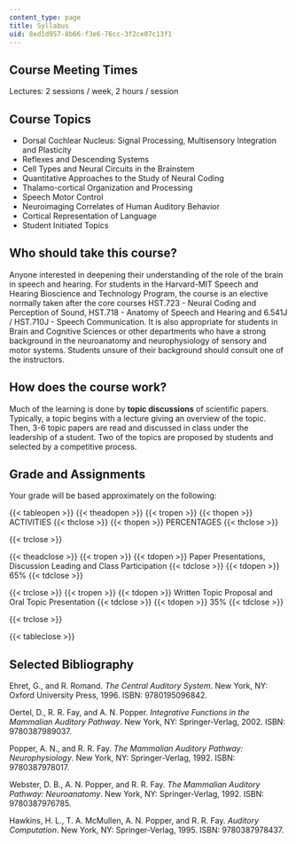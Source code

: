 ```yaml
---
content_type: page
title: Syllabus
uid: 8ed1d957-8b66-f3e6-76cc-3f2ce07c13f1
---
```


Course Meeting Times
--------------------

Lectures: 2 sessions / week, 2 hours / session

Course Topics
-------------

*   Dorsal Cochlear Nucleus: Signal Processing, Multisensory Integration and Plasticity
*   Reflexes and Descending Systems
*   Cell Types and Neural Circuits in the Brainstem
*   Quantitative Approaches to the Study of Neural Coding
*   Thalamo-cortical Organization and Processing
*   Speech Motor Control
*   Neuroimaging Correlates of Human Auditory Behavior
*   Cortical Representation of Language
*   Student Initiated Topics  
    

Who should take this course?
----------------------------

Anyone interested in deepening their understanding of the role of the brain in speech and hearing. For students in the Harvard-MIT Speech and Hearing Bioscience and Technology Program, the course is an elective normally taken after the core courses HST.723 - Neural Coding and Perception of Sound, HST.718 - Anatomy of Speech and Hearing and 6.541J / HST.710J - Speech Communication. It is also appropriate for students in Brain and Cognitive Sciences or other departments who have a strong background in the neuroanatomy and neurophysiology of sensory and motor systems. Students unsure of their background should consult one of the instructors.

How does the course work?
-------------------------

Much of the learning is done by **topic discussions** of scientific papers. Typically, a topic begins with a lecture giving an overview of the topic. Then, 3-6 topic papers are read and discussed in class under the leadership of a student. Two of the topics are proposed by students and selected by a competitive process.

Grade and Assignments
---------------------

Your grade will be based approximately on the following:

{{< tableopen >}}
{{< theadopen >}}
{{< tropen >}}
{{< thopen >}}
ACTIVITIES
{{< thclose >}}
{{< thopen >}}
PERCENTAGES
{{< thclose >}}

{{< trclose >}}

{{< theadclose >}}
{{< tropen >}}
{{< tdopen >}}
Paper Presentations, Discussion Leading and Class Participation
{{< tdclose >}}
{{< tdopen >}}
65%
{{< tdclose >}}

{{< trclose >}}
{{< tropen >}}
{{< tdopen >}}
Written Topic Proposal and Oral Topic Presentation
{{< tdclose >}}
{{< tdopen >}}
35%
{{< tdclose >}}

{{< trclose >}}

{{< tableclose >}}

  

Selected Bibliography
---------------------

Ehret, G., and R. Romand. _The Central Auditory System_. New York, NY: Oxford University Press, 1996. ISBN: 9780195096842.

Oertel, D., R. R. Fay, and A. N. Popper. _Integrative Functions in the Mammalian Auditory Pathway_. New York, NY: Springer-Verlag, 2002. ISBN: 9780387989037.

Popper, A. N., and R. R. Fay. _The Mammalian Auditory Pathway: Neurophysiology_. New York, NY: Springer-Verlag, 1992. ISBN: 9780387978017.

Webster, D. B., A. N. Popper, and R. R. Fay. _The Mammalian Auditory Pathway: Neuroanatomy_. New York, NY: Springer-Verlag, 1992. ISBN: 9780387976785.

Hawkins, H. L., T. A. McMullen, A. N. Popper, and R. R. Fay. _Auditory Computation_. New York, NY: Springer-Verlag, 1995. ISBN: 9780387978437.